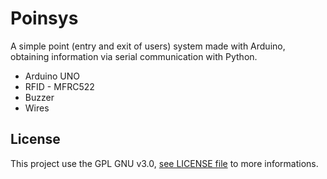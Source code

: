 # Poinsys

A simple point (entry and exit of users) system made with Arduino, obtaining information via serial communication with Python.

- Arduino UNO
- RFID - MFRC522
- Buzzer
- Wires

## License 

This project use the GPL GNU v3.0, [see LICENSE file](https://github.com/jaedsonpys/poinsys/blob/master/LICENSE) to more informations.